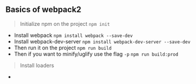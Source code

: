 ## Basics of webpack2

>  Initialize npm on the project ```npm init```

*  Install webpack
```npm install webpack --save-dev ```
*  Install webpack-dev-server
```npm install webpack-dev-server --save-dev ```
* Then run it on the project
```npm run build```
* Then if you want to minify/uglify use the flag ```-p```
```npm run build:prod```

> Install loaders

* ```npm install sass-loader node-sass css-loader extract-text-webpack-plugin babel-core babel-loader babel-preset-es2015 --save-dev
```
